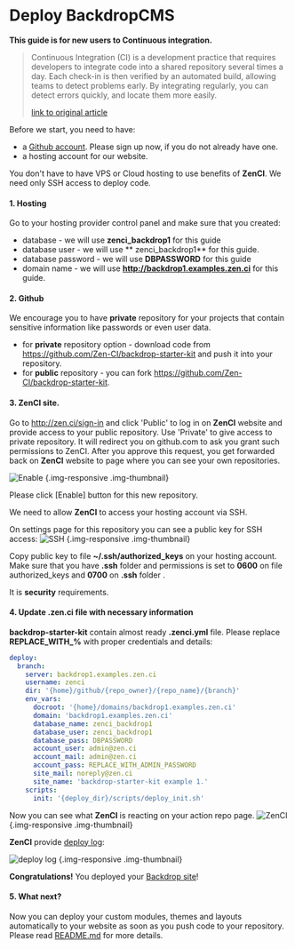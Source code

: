 # Deploy BackdropCMS

**This guide is for new users to Continuous integration.**

> Continuous Integration (CI) is a development practice that requires developers to integrate code into a shared repository several times a day. Each check-in is then verified by an automated build, allowing teams to detect problems early.
By integrating regularly, you can detect errors quickly, and locate them more easily.
>  
>  [link to original article](https://www.thoughtworks.com/continuous-integration)

Before we start, you need to have:
- a [Github account](https://github.com). Please sign up now,  if you do not already have one.
- a hosting account for our website.

You don't have to have VPS or Cloud hosting to use benefits of **ZenCI**. We need only SSH access to deploy code.

#### 1. Hosting  

Go to your hosting provider control panel and make sure that you created:
- database - we will use **zenci_backdrop1** for this guide
- database user  - we will use ** zenci_backdrop1** for this guide. 
- database password - we will use **DBPASSWORD** for this guide
- domain name - we will use **http://backdrop1.examples.zen.ci** for this guide. 


#### 2. Github

We encourage you to have **private** repository for your projects that contain sensitive information like passwords or even user data.

- for **private** repository option - download code from https://github.com/Zen-CI/backdrop-starter-kit and push it into your repository.
- for **public** repository - you can fork https://github.com/Zen-CI/backdrop-starter-kit.


#### 3. **ZenCI** site.

Go to http://zen.ci/sign-in and click 'Public' to log in on **ZenCI** website and provide access to your public repository.
Use 'Private' to give access to private repository.
It will redirect you on github.com to ask you grant such permissions to ZenCI.
After you approve this request, you get forwarded back on **ZenCI** website to page where you can see your own repositories.

![Enable](http://docs.zen.ci/files/Screen_Shot_2016-06-12_at_12.27.16_PM.png) {.img-responsive .img-thumbnail}

Please click [Enable] button for this new repository.

We need to allow **ZenCI** to access your hosting account via SSH. 

On settings page for this repository you can see a public key for SSH access:
![SSH](http://docs.zen.ci/files/Screen_Shot_2016-06-12_at_12.29.30_PM.png) {.img-responsive .img-thumbnail}

Copy public key to file **~/.ssh/authorized_keys** on your hosting account. 
Make sure that you have **.ssh** folder and permissions is set to **0600** on file authorized_keys and **0700** on **.ssh** folder . 

It is **security** requirements.


#### 4. Update **.zen.ci** file with necessary information

**backdrop-starter-kit** contain almost ready **.zenci.yml** file. 
Please replace **REPLACE\_WITH\_%** with proper credentials and details:

```yaml
deploy:
  branch:
    server: backdrop1.examples.zen.ci
    username: zenci
    dir: '{home}/github/{repo_owner}/{repo_name}/{branch}'
    env_vars:
      docroot: '{home}/domains/backdrop1.examples.zen.ci'
      domain: 'backdrop1.examples.zen.ci'
      database_name: zenci_backdrop1
      database_user: zenci_backdrop1
      database_pass: DBPASSWORD
      account_user: admin@zen.ci
      account_mail: admin@zen.ci
      account_pass: REPLACE_WITH_ADMIN_PASSWORD
      site_mail: noreply@zen.ci
      site_name: 'backdrop-starter-kit example 1.'
    scripts:
      init: '{deploy_dir}/scripts/deploy_init.sh'
```

Now you can see what **ZenCI** is reacting on your action repo page.
![ZenCI](http://docs.zen.ci/files/Screen_Shot_2016-06-12_at_12.38.00_PM.png) {.img-responsive .img-thumbnail}

**ZenCI** provide [deploy log](https://zen.ci/ZenCI-example/backdrop-starter-kit/deploy/deploy-ZenCI-example_backdrop-starter-kit_master-7227):

![deploy log](http://docs.zen.ci/files/Screen_Shot_2016-06-12_at_12.39.53_PM.png) {.img-responsive .img-thumbnail}

**Congratulations!** You deployed your [Backdrop site](http://backdrop1.examples.zen.ci)!

#### 5. What next?

Now you can deploy your custom modules, themes and layouts automatically to your website as soon as you push code to your repository.
Please read [README.md](https://github.com/Zen-CI/backdrop-starter-kit/blob/master/README.md) for more details.
